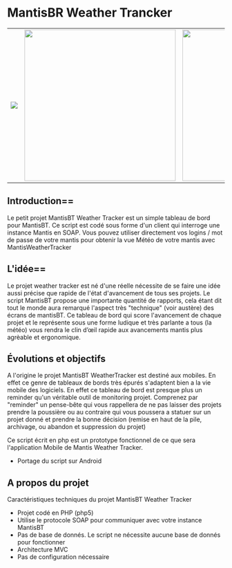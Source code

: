 # MantisBR Weather Trancker

<table width="70%" border="0">
<tr><td>
<img src="https://lh3.googleusercontent.com/-D2RFOMIHxbo/UssGAjUVVgI/AAAAAAAABu4/d0jco9VaI3U/w250-h150-no/weather_tracker.png"  />
</td><td>
<img src="https://lh5.googleusercontent.com/-7BFLU5buFjA/UssFjdKSQdI/AAAAAAAABuo/fN3b_LItqR8/w655-h384-no/Capture+du+2014-01-05+18%253A41%253A55.png" width="350px" />
</td><td>
<img src="https://lh5.googleusercontent.com/-IvRMwYo7ov4/UssFjUd0qdI/AAAAAAAABuk/3M5FEg4b5l4/w532-h384-no/Capture+du+2014-01-05+18%253A42%253A19.png" width="350px" style="float:left" />
</td></tr>
</table>


## Introduction==

Le petit projet MantisBT Weather Tracker est un simple tableau de bord pour MantisBT. Ce script est codé sous forme d'un client qui interroge une instance Mantis en SOAP. Vous pouvez utiliser directement vos logins / mot de passe de votre mantis pour obtenir la vue Météo de votre mantis avec MantisWeatherTracker


## L'idée==

Le projet weather tracker est né d'une réelle nécessite de se faire une idée aussi précise que rapide de l'état d'avancement de tous ses projets. Le script MantisBT propose une importante quantité de rapports, cela étant dit tout le monde aura remarqué l'aspect très "technique" (voir austère) des écrans de mantisBT.
Ce tableau de bord qui score l'avancement de chaque projet et le représente sous une forme ludique et très parlante a tous (la météo) vous rendra le clin d’œil rapide aux avancements mantis plus agrèable et ergonomique.


## Évolutions et objectifs

A l'origine le projet MantisBT WeatherTracker est destiné aux mobiles. En effet ce genre de tableaux de bords très épurés s'adaptent bien a la vie mobile des logiciels. En effet ce tableau de bord est presque plus un reminder qu'un véritable outil de monitoring projet. Comprenez par "reminder" un pense-bête qui vous rappellera de ne pas laisser des projets prendre la poussière ou au contraire qui vous poussera a statuer sur un projet donné et prendre la bonne décision (remise en haut de la pile, archivage, ou abandon et suppression du projet)

Ce script écrit en php est un prototype fonctionnel de ce que sera l'application Mobile de Mantis Weather Tracker.

 * Portage du script sur Android


## A propos du projet

Caractéristiques techniques du projet MantisBT Weather Tracker

 * Projet codé en PHP (php5)
 * Utilise le protocole SOAP pour communiquer avec votre instance MantisBT
 * Pas de base de donnés. Le script ne nécessite aucune base de donnés pour fonctionner
 * Architecture MVC
 * Pas de configuration nécessaire
